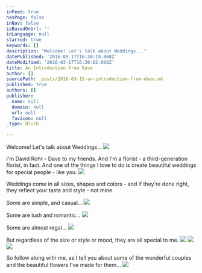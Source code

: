 ```yaml
---
inFeed: true
hasPage: false
inNav: false
isBasedOnUrl: ''
inLanguage: null
starred: true
keywords: []
description: "Welcome! Let's talk about Weddings..."
datePublished: '2016-03-17T16:30:19.868Z'
dateModified: '2016-03-17T16:30:02.068Z'
title: An Introduction from Dave
author: []
sourcePath: _posts/2016-03-15-an-introduction-from-dave.md
published: true
authors: []
publisher:
  name: null
  domain: null
  url: null
  favicon: null
_type: Blurb

---
```

Welcome! Let's talk about Weddings...
![](https://s3-us-west-2.amazonaws.com/the-grid-img/p/e4df284c1f91887a464e2c7a62e44752d4e43a8d.jpg)

I'm David Rohr - Dave to my friends. And I'm a florist - a third-generation florist, in fact. And one of the things I love to do is create beautiful weddings for special people - like you.
![](https://s3-us-west-2.amazonaws.com/the-grid-img/p/be40912b76f533881e3c291d27a88cf2714b162d.jpg)

Weddings come in all sizes, shapes and colors - and if they're done right, they reflect your taste and style - not mine.

Some are simple, and casual...
![](https://s3-us-west-2.amazonaws.com/the-grid-img/p/2007e285638aecece9dc2511b6e0a19336e9b53e.png)

Some are lush and romantic...
![](https://s3-us-west-2.amazonaws.com/the-grid-img/p/668b5c78fc4f24da9c4c560a2459a1031bb04b54.png)

Some are almost regal...
![](https://s3-us-west-2.amazonaws.com/the-grid-img/p/90d938cf1ea3b8f5709c04747e2003fb71f6c33d.png)

But regardless of the size or style or mood, they are all special to me.
![](https://s3-us-west-2.amazonaws.com/the-grid-img/p/16ebfc3fbbb411f96267b97c2f5b55866fc01ef1.png)
![](https://s3-us-west-2.amazonaws.com/the-grid-img/p/4b450fd729ece061611f8fafd1f509c50cbde22f.png)
![](https://s3-us-west-2.amazonaws.com/the-grid-img/p/011bf16d94d6b4be1ac4b68b17923e903138cf69.png)

So follow along with me, as I tell you about some of the wonderful couples and the beautiful flowers I've made for them...
![](https://the-grid-user-content.s3-us-west-2.amazonaws.com/01ff2b75-3ea7-484d-b8f5-cb6fa9383482.jpg)
